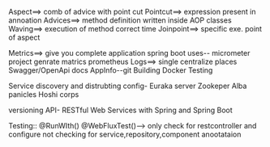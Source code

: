 Aspect==> comb of advice with point cut
Pointcut==>  expression present in annoation
Advices==> method definition written inside AOP classes
Waving==>  execution of method correct time
Joinpoint==> specific exe. point of aspect

Metrics==> give you complete application
    spring boot uses-- micrometer project genrate matrics
    prometheus
Logs==> single centralize places
Swagger/OpenApi docs
AppInfo--git
Building Docker
Testing

Service discovery and distrubting config-
    Euraka server
    Zookeper
    Alba panicles
    Hoshi corps

versioning API- RESTful Web Services with Spring and Spring Boot


Testing::
@RunWIth()
@WebFluxTest()--> only check for restcontroller and configure not checking for service,repository,component anootataion





